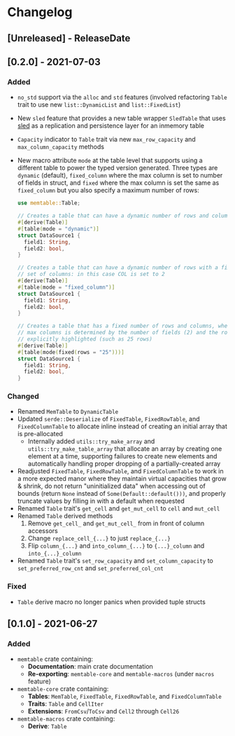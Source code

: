 # Changelog

<!-- next-header -->

## [Unreleased] - ReleaseDate

## [0.2.0] - 2021-07-03

### Added

- `no_std` support via the `alloc` and `std` features (involved refactoring
  `Table` trait to use new `list::DynamicList` and `list::FixedList`)
- New `sled` feature that provides a new table wrapper `SledTable` that uses
  [sled](https://github.com/spacejam/sled) as a replication and persistence
  layer for an inmemory table
- `Capacity` indicator to `Table` trait via new `max_row_capacity`
  and `max_column_capacity` methods
- New macro attribute `mode` at the table level that supports using a different
  table to power the typed version generated. Three types are `dynamic`
  (default), `fixed_column` where the max column is set to number of fields
  in struct, and `fixed` where the max column is set the same as `fixed_column`
  but you also specify a maximum number of rows:

  ```rust
  use memtable::Table;

  // Creates a table that can have a dynamic number of rows and columns
  #[derive(Table)]
  #[table(mode = "dynamic")]
  struct DataSource1 {
    field1: String,
    field2: bool,
  }

  // Creates a table that can have a dynamic number of rows with a fixed
  // set of columns: in this case COL is set to 2
  #[derive(Table)]
  #[table(mode = "fixed_column")]
  struct DataSource1 {
    field1: String,
    field2: bool,
  }

  // Creates a table that has a fixed number of rows and columns, where the
  // max columns is determined by the number of fields (2) and the rows is
  // explicitly highlighted (such as 25 rows)
  #[derive(Table)]
  #[table(mode(fixed(rows = "25")))]
  struct DataSource1 {
    field1: String,
    field2: bool,
  }
  ```

### Changed

- Renamed `MemTable` to `DynamicTable`
- Updated `serde::Deserialize` of `FixedTable`, `FixedRowTable`, and
  `FixedColumnTable` to allocate inline instead of creating an initial array
  that is pre-allocated
    - Internally added `utils::try_make_array` and `utils::try_make_table_array`
      that allocate an array by creating one element at a time, supporting
      failures to create new elements and automatically handling proper
      dropping of a partially-created array
- Readjusted `FixedTable`, `FixedRowTable`, and `FixedColumnTable` to work in
  a more expected manor where they maintain virtual capacities that grow &
  shrink, do not return "uninitialized data" when accessing out of bounds
  (return `None` instead of `Some(Default::default()))`, and properly truncate
  values by filling in with a default when requested
- Renamed `Table` trait's `get_cell` and `get_mut_cell` to `cell` and `mut_cell`
- Renamed `Table` derived methods
    1. Remove `get_cell_` and `get_mut_cell_` from in front of column accessors
    2. Change `replace_cell_{...}` to just `replace_{...}`
    3. Flip `column_{...}` and `into_column_{...}` to `{...}_column` and
       `into_{...}_column`
- Renamed `Table` trait's `set_row_capacity` and `set_column_capacity` to
  `set_preferred_row_cnt` and `set_preferred_col_cnt`

### Fixed

- `Table` derive macro no longer panics when provided tuple structs

## [0.1.0] - 2021-06-27

### Added

- `memtable` crate containing:
    - **Documentation**: main crate documentation
    - **Re-exporting**: `memtable-core` and `memtable-macros` (under `macros` feature)
- `memtable-core` crate containing:
    - **Tables**: `MemTable`, `FixedTable`, `FixedRowTable`, and `FixedColumnTable`
    - **Traits**: `Table` and `CellIter`
    - **Extensions**: `FromCsv`/`ToCsv` and `Cell2` through `Cell26`
- `memtable-macros` crate containing:
    - **Derive**: `Table`

